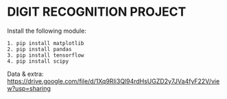 # DIGIT RECOGNITION PROJECT

Install the following module:

    1. pip install matplotlib
    2. pip install pandas
    3. pip install tensorflow
    4. pip install scipy

Data & extra: https://drive.google.com/file/d/1Xq9RIi3Ql94rdHsUGZD2y7JVa4fyF22V/view?usp=sharing
